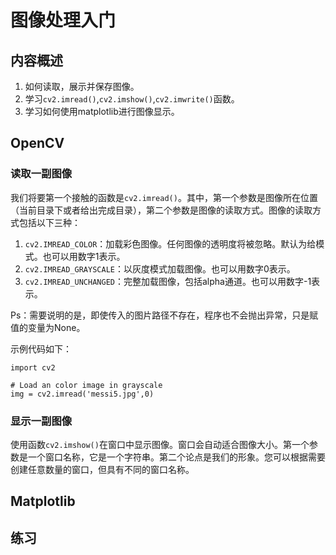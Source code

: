 # 图像处理入门

## 内容概述

1. 如何读取，展示并保存图像。
2. 学习`cv2.imread()`,`cv2.imshow()`,`cv2.imwrite()`函数。
3. 学习如何使用matplotlib进行图像显示。


## OpenCV
### 读取一副图像

我们将要第一个接触的函数是`cv2.imread()`。其中，第一个参数是图像所在位置（当前目录下或者给出完成目录），第二个参数是图像的读取方式。图像的读取方式包括以下三种：

1. `cv2.IMREAD_COLOR`：加载彩色图像。任何图像的透明度将被忽略。默认为给模式。也可以用数字1表示。
2. `cv2.IMREAD_GRAYSCALE`：以灰度模式加载图像。也可以用数字0表示。
3. `cv2.IMREAD_UNCHANGED`：完整加载图像，包括alpha通道。也可以用数字-1表示。

Ps：需要说明的是，即使传入的图片路径不存在，程序也不会抛出异常，只是赋值的变量为None。

示例代码如下：
```
import cv2

# Load an color image in grayscale
img = cv2.imread('messi5.jpg',0)
```

### 显示一副图像
使用函数`cv2.imshow()`在窗口中显示图像。窗口会自动适合图像大小。第一个参数是一个窗口名称，它是一个字符串。第二个论点是我们的形象。您可以根据需要创建任意数量的窗口，但具有不同的窗口名称。








## Matplotlib




## 练习



